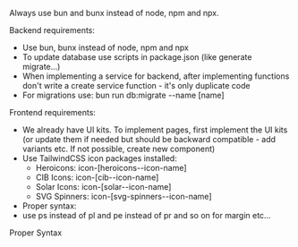 Always use bun and bunx instead of node, npm and npx.

Backend requirements:

- Use bun, bunx instead of node, npm and npx
- To update database use scripts in package.json (like generate migrate...)
- When implementing a service for backend, after implementing functions don't write a create service function - it's only duplicate code
- For migrations use: bun run db:migrate --name [name]

Frontend requirements:

- We already have UI kits. To implement pages, first implement the UI kits (or update them if needed but should be backward compatible - add variants etc. If not possible, create new component)
- Use TailwindCSS icon packages installed:
  - Heroicons: icon-[heroicons--icon-name]
  - CIB Icons: icon-[cib--icon-name]
  - Solar Icons: icon-[solar--icon-name]
  - SVG Spinners: icon-[svg-spinners--icon-name]
- Proper syntax: <span class="icon-[icon-set--icon-name] w-4 h-4"></span>
- use ps instead of pl and pe instead of pr and so on for margin etc...

Proper Syntax
<span class="icon-[icon-set--icon-name] w-4 h-4"></span>
